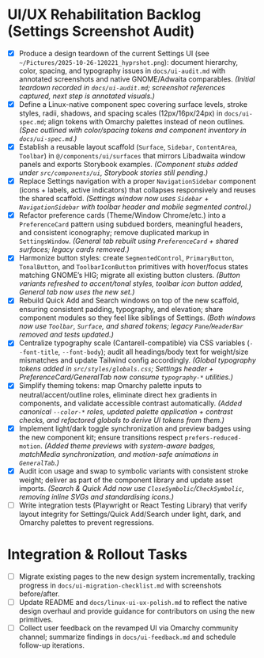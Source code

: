 # UI/UX Rehabilitation Backlog (Settings Screenshot Audit)
- [x] Produce a design teardown of the current Settings UI (see `~/Pictures/2025-10-26-120221_hyprshot.png`): document hierarchy, color, spacing, and typography issues in `docs/ui-audit.md` with annotated screenshots and native GNOME/Adwaita comparables. _(Initial teardown recorded in `docs/ui-audit.md`; screenshot references captured, next step is annotated visuals.)_
- [x] Define a Linux-native component spec covering surface levels, stroke styles, radii, shadows, and spacing scales (12px/16px/24px) in `docs/ui-spec.md`; align tokens with Omarchy palettes instead of neon outlines. _(Spec outlined with color/spacing tokens and component inventory in `docs/ui-spec.md`.)_
- [x] Establish a reusable layout scaffold (`Surface`, `Sidebar`, `ContentArea`, `Toolbar`) in `@/components/ui/surfaces` that mirrors Libadwaita window panels and exports Storybook examples. _(Component stubs added under `src/components/ui`, Storybook stories still pending.)_
- [x] Replace Settings navigation with a proper `NavigationSidebar` component (icons + labels, active indicators) that collapses responsively and reuses the shared scaffold. _(Settings window now uses `Sidebar` + `NavigationSidebar` with toolbar header and mobile segmented control.)_
- [x] Refactor preference cards (Theme/Window Chrome/etc.) into a `PreferenceCard` pattern using subdued borders, meaningful headers, and consistent iconography; remove duplicated markup in `SettingsWindow`. _(General tab rebuilt using `PreferenceCard` + shared surfaces; legacy cards removed.)_
- [x] Harmonize button styles: create `SegmentedControl`, `PrimaryButton`, `TonalButton`, and `ToolbarIconButton` primitives with hover/focus states matching GNOME’s HIG; migrate all existing button clusters. _(Button variants refreshed to accent/tonal styles, toolbar icon button added, General tab now uses the new set.)_
- [x] Rebuild Quick Add and Search windows on top of the new scaffold, ensuring consistent padding, typography, and elevation; share component modules so they feel like siblings of Settings. _(Both windows now use `Toolbar`, `Surface`, and shared tokens; legacy `Pane`/`HeaderBar` removed and tests updated.)_
- [x] Centralize typography scale (Cantarell-compatible) via CSS variables (`--font-title`, `--font-body`); audit all headings/body text for weight/size mismatches and update Tailwind config accordingly. _(Global typography tokens added in `src/styles/globals.css`; Settings header + PreferenceCard/GeneralTab now consume `typography-*` utilities.)_
- [x] Simplify theming tokens: map Omarchy palette inputs to neutral/accent/outline roles, eliminate direct hex gradients in components, and validate accessible contrast automatically. _(Added canonical `--color-*` roles, updated palette application + contrast checks, and refactored globals to derive UI tokens from them.)_
- [x] Implement light/dark toggle synchronization and preview badges using the new component kit; ensure transitions respect `prefers-reduced-motion`. _(Added theme previews with system-aware badges, matchMedia synchronization, and motion-safe animations in `GeneralTab`.)_
- [x] Audit icon usage and swap to symbolic variants with consistent stroke weight; deliver as part of the component library and update asset imports. _(Search & Quick Add now use `CloseSymbolic`/`CheckSymbolic`, removing inline SVGs and standardising icons.)_
- [ ] Write integration tests (Playwright or React Testing Library) that verify layout integrity for Settings/Quick Add/Search under light, dark, and Omarchy palettes to prevent regressions.

# Integration & Rollout Tasks
- [ ] Migrate existing pages to the new design system incrementally, tracking progress in `docs/ui-migration-checklist.md` with screenshots before/after.
- [ ] Update README and `docs/linux-ui-ux-polish.md` to reflect the native design overhaul and provide guidance for contributors on using the new primitives.
- [ ] Collect user feedback on the revamped UI via Omarchy community channel; summarize findings in `docs/ui-feedback.md` and schedule follow-up iterations.
